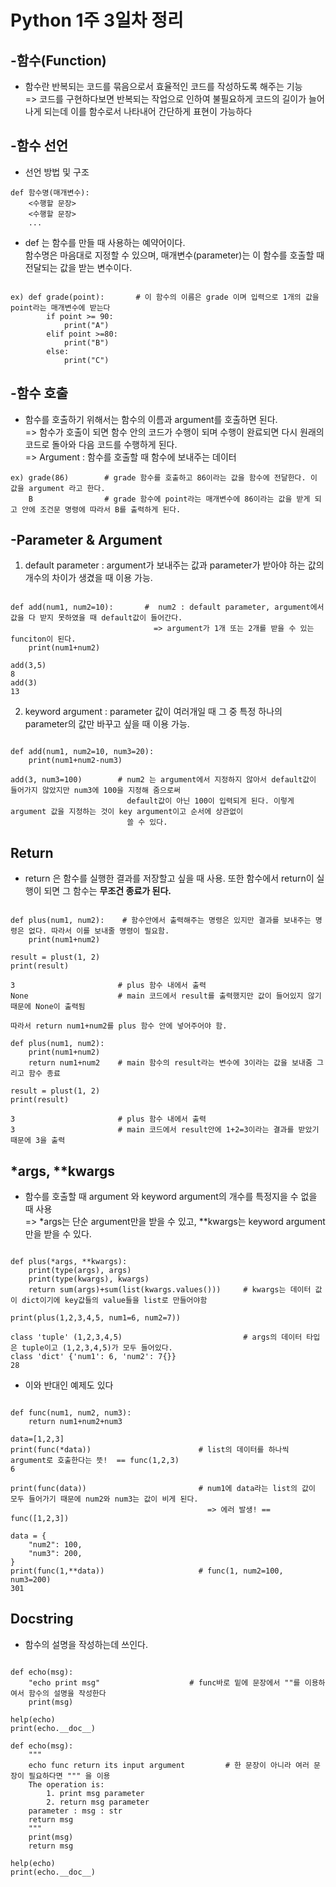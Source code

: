 # Python 1주 3일차 정리

## -함수(Function)
* 함수란 반복되는 코드를 묶음으로서 효율적인 코드를 작성하도록 해주는 기능   
=> 코드를 구현하다보면 반복되는 작업으로 인하여 불필요하게 코드의 길이가 늘어나게 되는데 이를 함수로서 나타내어 간단하게 표현이 가능하다

## -함수 선언 
* 선언 방법 및 구조
<pre><code>def 함수명(매개변수):
    <수행할 문장>
    <수행할 문장>
    ...
</code></pre>
* def 는 함수를 만들 때 사용하는 예약어이다.   
함수명은 마음대로 지정할 수 있으며, 매개변수(parameter)는 이 함수를 호출할 때 전달되는 값을 받는 변수이다.   
<pre><code>
ex) def grade(point):       # 이 함수의 이름은 grade 이며 입력으로 1개의 값을 point라는 매개변수에 받는다
        if point >= 90:
            print("A")
        elif point >=80:
            print("B")
        else:
            print("C")
</code></pre>

## -함수 호출
* 함수를 호출하기 위해서는 함수의 이름과 argument를 호출하면 된다.   
=> 함수가 호출이 되면 함수 안의 코드가 수행이 되며 수행이 완료되면 다시 원래의 코드로 돌아와 다음 코드를 수행하게 된다.   
=> Argument : 함수를 호출할 때 함수에 보내주는 데이터
<pre><code>ex) grade(86)        # grade 함수를 호출하고 86이라는 값을 함수에 전달한다. 이 값을 argument 라고 한다.
    B                # grade 함수에 point라는 매개변수에 86이라는 값을 받게 되고 안에 조건문 명령에 따라서 B를 출력하게 된다.
</code></pre>

## -Parameter & Argument
1. default parameter : argument가 보내주는 값과 parameter가 받아야 하는 값의 개수의 차이가 생겼을 때 이용 가능.
<pre><code>
def add(num1, num2=10):       #  num2 : default parameter, argument에서 값을 다 받지 못하였을 때 default값이 들어간다.
                                => argument가 1개 또는 2개를 받을 수 있는 funciton이 된다.
    print(num1+num2)

add(3,5)
8
add(3)
13
</code></pre>

2. keyword argument : parameter 값이 여러개일 때 그 중 특정 하나의 parameter의 값만 바꾸고 싶을 때 이용 가능.
<pre><code>
def add(num1, num2=10, num3=20):
    print(num1+num2-num3)

add(3, num3=100)        # num2 는 argument에서 지정하지 않아서 default값이 들어가지 않았지만 num3에 100을 지정해 줌으로써
                          default값이 아닌 100이 입력되게 된다. 이렇게 argument 값을 지정하는 것이 key argument이고 순서에 상관없이 
                          쓸 수 있다.
</code></pre>

## Return
* return 은 함수를 실행한 결과를 저장할고 싶을 때 사용. 또한 함수에서 return이 실행이 되면 그 함수는 **무조건 종료가 된다.**
<pre><code>
def plus(num1, num2):    # 함수안에서 출력해주는 명령은 있지만 결과를 보내주는 명령은 없다. 따라서 이를 보내줄 명령이 필요함.
    print(num1+num2)

result = plust(1, 2)
print(result)

3                       # plus 함수 내에서 출력
None                    # main 코드에서 result를 출력했지만 값이 들어있지 않기 때문에 None이 출력됨

따라서 return num1+num2를 plus 함수 안에 넣어주어야 함.

def plus(num1, num2):    
    print(num1+num2)
    return num1+num2    # main 함수의 result라는 변수에 3이라는 값을 보내줌 그리고 함수 종료

result = plust(1, 2)
print(result)

3                       # plus 함수 내에서 출력
3                       # main 코드에서 result안에 1+2=3이라는 결과를 받았기 때문에 3을 출력
</code></pre>

## *args, **kwargs
* 함수를 호출할 때 argument 와 keyword argument의 개수를 특정지을 수 없을 때 사용   
=> *args는 단순 argument만을 받을 수 있고, **kwargs는 keyword argument 만을 받을 수 있다.
<pre><code>
def plus(*args, **kwargs):                
    print(type(args), args)
    print(type(kwargs), kwargs)
    return sum(args)+sum(list(kwargs.values()))     # kwargs는 데이터 값이 dict이기에 key값들의 value들을 list로 만들어야함

print(plus(1,2,3,4,5, num1=6, num2=7))

class 'tuple' (1,2,3,4,5)                           # args의 데이터 타입은 tuple이고 (1,2,3,4,5)가 모두 들어있다.
class 'dict' {'num1': 6, 'num2': 7{}}
28
</code></pre>

* 이와 반대인 예제도 있다
<pre><code>
def func(num1, num2, num3):
    return num1+num2+num3

data=[1,2,3]
print(func(*data))                        # list의 데이터를 하나씩 argument로 호출한다는 뜻!  == func(1,2,3)
6

print(func(data))                         # num1에 data라는 list의 값이 모두 들어가기 때문에 num2와 num3는 값이 비게 된다. 
                                            => 에러 발생! == func([1,2,3])

data = {
    "num2": 100,
    "num3": 200,
}
print(func(1,**data))                     # func(1, num2=100, num3=200)
301
</code></pre>

## Docstring
* 함수의 설명을 작성하는데 쓰인다.
<pre><code>
def echo(msg):
    "echo print msg"                    # func바로 밑에 문장에서 ""를 이용하여서 함수의 설명을 작성한다
    print(msg)

help(echo)
print(echo.__doc__)

def echo(msg):
    """
    echo func return its input argument         # 한 문장이 아니라 여러 문장이 필요하다면 """ 을 이용
    The operation is:
        1. print msg parameter
        2. return msg parameter
    parameter : msg : str
    return msg
    """
    print(msg)
    return msg

help(echo)
print(echo.__doc__)
</coe></pre>